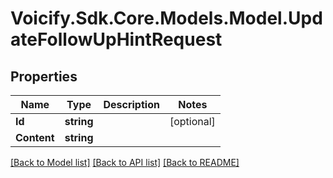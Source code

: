 # Voicify.Sdk.Core.Models.Model.UpdateFollowUpHintRequest
## Properties

Name | Type | Description | Notes
------------ | ------------- | ------------- | -------------
**Id** | **string** |  | [optional] 
**Content** | **string** |  | 

[[Back to Model list]](../README.md#documentation-for-models) [[Back to API list]](../README.md#documentation-for-api-endpoints) [[Back to README]](../README.md)

